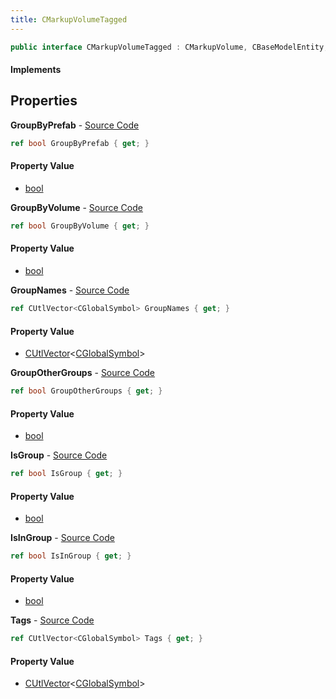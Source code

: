 ```yaml
---
title: CMarkupVolumeTagged
---
```


```csharp
public interface CMarkupVolumeTagged : CMarkupVolume, CBaseModelEntity, CBaseEntity, CEntityInstance, ISchemaClass<CEntityInstance>, ISchemaClass<CBaseEntity>, ISchemaClass<CBaseModelEntity>, ISchemaClass<CMarkupVolume>, ISchemaClass<CMarkupVolumeTagged>, ISchemaField, ISchemaClass, INativeHandle
```

#### Implements

## Properties

**GroupByPrefab** - [Source Code](https://github.com/swiftly-solution/swiftlys2/blob/main/managed/src/SwiftlyS2.Generated/Schemas/Interfaces/CMarkupVolumeTagged.cs#L22)

```csharp
ref bool GroupByPrefab { get; }
```

#### Property Value

- [bool](https://learn.microsoft.com/dotnet/api/system.boolean)

**GroupByVolume** - [Source Code](https://github.com/swiftly-solution/swiftlys2/blob/main/managed/src/SwiftlyS2.Generated/Schemas/Interfaces/CMarkupVolumeTagged.cs#L24)

```csharp
ref bool GroupByVolume { get; }
```

#### Property Value

- [bool](https://learn.microsoft.com/dotnet/api/system.boolean)

**GroupNames** - [Source Code](https://github.com/swiftly-solution/swiftlys2/blob/main/managed/src/SwiftlyS2.Generated/Schemas/Interfaces/CMarkupVolumeTagged.cs#L16)

```csharp
ref CUtlVector<CGlobalSymbol> GroupNames { get; }
```

#### Property Value

- [CUtlVector](/docs/api/shared/natives/cutlvector-1)<[CGlobalSymbol](/docs/api/shared/natives/cglobalsymbol)>

**GroupOtherGroups** - [Source Code](https://github.com/swiftly-solution/swiftlys2/blob/main/managed/src/SwiftlyS2.Generated/Schemas/Interfaces/CMarkupVolumeTagged.cs#L26)

```csharp
ref bool GroupOtherGroups { get; }
```

#### Property Value

- [bool](https://learn.microsoft.com/dotnet/api/system.boolean)

**IsGroup** - [Source Code](https://github.com/swiftly-solution/swiftlys2/blob/main/managed/src/SwiftlyS2.Generated/Schemas/Interfaces/CMarkupVolumeTagged.cs#L20)

```csharp
ref bool IsGroup { get; }
```

#### Property Value

- [bool](https://learn.microsoft.com/dotnet/api/system.boolean)

**IsInGroup** - [Source Code](https://github.com/swiftly-solution/swiftlys2/blob/main/managed/src/SwiftlyS2.Generated/Schemas/Interfaces/CMarkupVolumeTagged.cs#L28)

```csharp
ref bool IsInGroup { get; }
```

#### Property Value

- [bool](https://learn.microsoft.com/dotnet/api/system.boolean)

**Tags** - [Source Code](https://github.com/swiftly-solution/swiftlys2/blob/main/managed/src/SwiftlyS2.Generated/Schemas/Interfaces/CMarkupVolumeTagged.cs#L18)

```csharp
ref CUtlVector<CGlobalSymbol> Tags { get; }
```

#### Property Value

- [CUtlVector](/docs/api/shared/natives/cutlvector-1)<[CGlobalSymbol](/docs/api/shared/natives/cglobalsymbol)>

